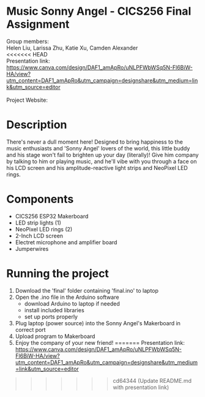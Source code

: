 # Music Sonny Angel - CICS256 Final Assignment
Group members:\
Helen Liu, Larissa Zhu, Katie Xu, Camden Alexander
\
<<<<<<< HEAD
\
Presentation link:\
https://www.canva.com/design/DAF1_amApRo/uNLPFWbWSq5N-Fl6BiW-HA/view?utm_content=DAF1_amApRo&utm_campaign=designshare&utm_medium=link&utm_source=editor
\
\
Project Website:
# Description
There's never a dull moment here! Designed to bring happiness to the music enthusiasts and 'Sonny Angel' lovers of the world, this little buddy and his stage won't fail to brighten up your day (literally)! Give him company by talking to him or playing music, and he'll vibe with you through a face on his LCD screen and his amplitude-reactive light strips and NeoPixel LED rings.
# Components
- CICS256 ESP32 Makerboard
- LED strip lights (1)
- NeoPixel LED rings (2)
- 2-Inch LCD screen
- Electret microphone and amplifier board
- Jumperwires
# Running the project
1. Download the 'final' folder containing 'final.ino' to laptop
2. Open the .ino file in the Arduino software
    - download Arduino to laptop if needed
    - install included libraries
    - set up ports properly
3. Plug laptop (power source) into the Sonny Angel's Makerboard in correct port
4. Upload program to Makerboard
5. Enjoy the company of your new friend!
=======
Presentation link:\
https://www.canva.com/design/DAF1_amApRo/uNLPFWbWSq5N-Fl6BiW-HA/view?utm_content=DAF1_amApRo&utm_campaign=designshare&utm_medium=link&utm_source=editor
>>>>>>> cd64344 (Update README.md with presentation link)
